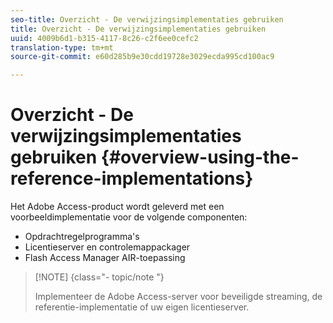 ```yaml
---
seo-title: Overzicht - De verwijzingsimplementaties gebruiken
title: Overzicht - De verwijzingsimplementaties gebruiken
uuid: 4009b6d1-b315-4117-8c26-c2f6ee0cefc2
translation-type: tm+mt
source-git-commit: e60d285b9e30cdd19728e3029ecda995cd100ac9

---
```



# Overzicht - De verwijzingsimplementaties gebruiken {#overview-using-the-reference-implementations}

Het Adobe Access-product wordt geleverd met een voorbeeldimplementatie voor de volgende componenten:

* Opdrachtregelprogramma&#39;s
* Licentieserver en controlemappackager
* Flash Access Manager AIR-toepassing

>[!NOTE] {class=&quot;- topic/note &quot;}
>
>Implementeer de Adobe Access-server voor beveiligde streaming, de referentie-implementatie of uw eigen licentieserver.